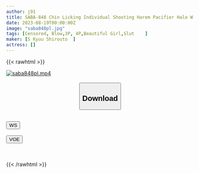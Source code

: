 ```yaml
---
author: j91
title: SABA-848 Chin Licking Individual Shooting Harem Pacifier Halo W
date: 2023-08-19T00:00:00Z
image: "saba848pl.jpg"
tags: [Censored, Blow,3P, 4P,Beautiful Girl,Slut	]
maker: [S Kyuu Shirouto  ]
actress: []
---
```



{{< rawhtml >}}

<div class="video" data-videoid="m3hf5ozya52v">
    <a href="javascript:;">
        <img src="https://my.j91.asia/posts/saba848pl/saba848pl.jpg" width="WIDTH" height="HEIGHT" alt="saba848pl.mp4" loading="lazy">
    </a>
</div>

<script type="text/javascript" src="https://j91.asia/asset/on-demand-ws.js"></script>

<br>
  <link rel="stylesheet" href="https://j91.asia/asset/bs5.css">
  
  <center>
  <button class="btn btn-primary" type="button" data-bs-toggle="collapse" data-bs-target=".multi-collapse" aria-expanded="false" aria-controls="multiCollapseExample1 multiCollapseExample2"><h2>Download</h2></button></center>
</p>
<div class="row">
  <div class="col">
    <div class="collapse multi-collapse" id="multiCollapseExample1">
      <div class="card card-body">
	      	      <br>
<div class="buttons">  
<a href="https://wolfstream.tv/m3hf5ozya52v"><button class="btn-hover color-3"><i class="fa fa-download"></i> WS</button></a></div>
    </div>
  </div>
</div>
  <div class="col">
    <div class="collapse multi-collapse" id="multiCollapseExample2">
      <div class="card card-body">
	      <br>
<div class="buttons">
    <a href="https://voe.sx/sa1zdrhhzq5d.html"><button class="btn-hover color-9"><i class="fa fa-download"></i> VOE</button></a></div>
<br><br>
      </div>
    </div>
  </div>
</div>

{{< /rawhtml >}}